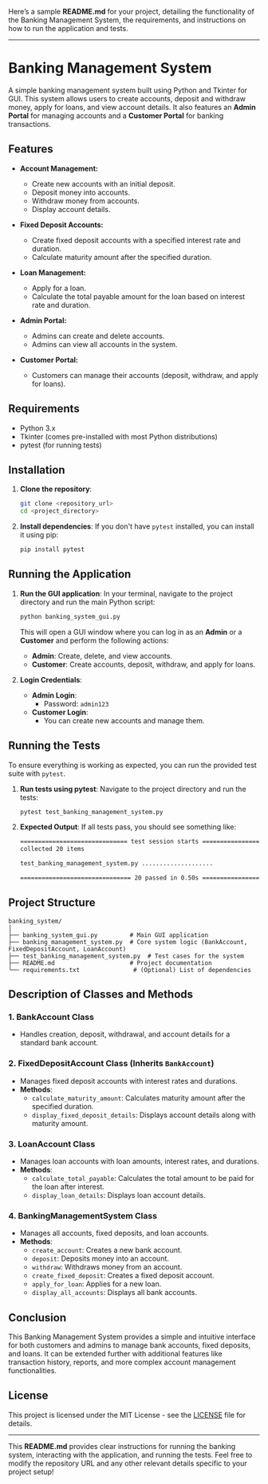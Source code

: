 Here’s a sample **README.md** for your project, detailing the functionality of the Banking Management System, the requirements, and instructions on how to run the application and tests.

---

# Banking Management System

A simple banking management system built using Python and Tkinter for GUI. This system allows users to create accounts, deposit and withdraw money, apply for loans, and view account details. It also features an **Admin Portal** for managing accounts and a **Customer Portal** for banking transactions.

## Features
- **Account Management:**
  - Create new accounts with an initial deposit.
  - Deposit money into accounts.
  - Withdraw money from accounts.
  - Display account details.

- **Fixed Deposit Accounts:**
  - Create fixed deposit accounts with a specified interest rate and duration.
  - Calculate maturity amount after the specified duration.

- **Loan Management:**
  - Apply for a loan.
  - Calculate the total payable amount for the loan based on interest rate and duration.

- **Admin Portal:**
  - Admins can create and delete accounts.
  - Admins can view all accounts in the system.

- **Customer Portal:**
  - Customers can manage their accounts (deposit, withdraw, and apply for loans).

## Requirements

- Python 3.x
- Tkinter (comes pre-installed with most Python distributions)
- pytest (for running tests)

## Installation

1. **Clone the repository**:
   ```bash
   git clone <repository_url>
   cd <project_directory>
   ```

2. **Install dependencies**:
   If you don't have `pytest` installed, you can install it using pip:
   ```bash
   pip install pytest
   ```

## Running the Application

1. **Run the GUI application**:
   In your terminal, navigate to the project directory and run the main Python script:
   ```bash
   python banking_system_gui.py
   ```
   This will open a GUI window where you can log in as an **Admin** or a **Customer** and perform the following actions:
   - **Admin**: Create, delete, and view accounts.
   - **Customer**: Create accounts, deposit, withdraw, and apply for loans.

2. **Login Credentials**:
   - **Admin Login**: 
     - Password: `admin123`
   - **Customer Login**: 
     - You can create new accounts and manage them.

## Running the Tests

To ensure everything is working as expected, you can run the provided test suite with `pytest`.

1. **Run tests using pytest**:
   Navigate to the project directory and run the tests:
   ```bash
   pytest test_banking_management_system.py
   ```

2. **Expected Output**:
   If all tests pass, you should see something like:
   ```bash
   ============================== test session starts ==============================
   collected 20 items

   test_banking_management_system.py ....................                   [100%]

   =============================== 20 passed in 0.50s ==============================
   ```

## Project Structure

```
banking_system/
│
├── banking_system_gui.py         # Main GUI application
├── banking_management_system.py  # Core system logic (BankAccount, FixedDepositAccount, LoanAccount)
├── test_banking_management_system.py  # Test cases for the system
├── README.md                     # Project documentation
└── requirements.txt               # (Optional) List of dependencies
```

## Description of Classes and Methods

### 1. **BankAccount Class**
- Handles creation, deposit, withdrawal, and account details for a standard bank account.

### 2. **FixedDepositAccount Class** (Inherits `BankAccount`)
- Manages fixed deposit accounts with interest rates and durations.
- **Methods**:
  - `calculate_maturity_amount`: Calculates maturity amount after the specified duration.
  - `display_fixed_deposit_details`: Displays account details along with maturity amount.

### 3. **LoanAccount Class**
- Manages loan accounts with loan amounts, interest rates, and durations.
- **Methods**:
  - `calculate_total_payable`: Calculates the total amount to be paid for the loan after interest.
  - `display_loan_details`: Displays loan account details.

### 4. **BankingManagementSystem Class**
- Manages all accounts, fixed deposits, and loan accounts.
- **Methods**:
  - `create_account`: Creates a new bank account.
  - `deposit`: Deposits money into an account.
  - `withdraw`: Withdraws money from an account.
  - `create_fixed_deposit`: Creates a fixed deposit account.
  - `apply_for_loan`: Applies for a new loan.
  - `display_all_accounts`: Displays all bank accounts.

## Conclusion

This Banking Management System provides a simple and intuitive interface for both customers and admins to manage bank accounts, fixed deposits, and loans. It can be extended further with additional features like transaction history, reports, and more complex account management functionalities.

## License

This project is licensed under the MIT License - see the [LICENSE](LICENSE) file for details.

---

This **README.md** provides clear instructions for running the banking system, interacting with the application, and running the tests. Feel free to modify the repository URL and any other relevant details specific to your project setup!
